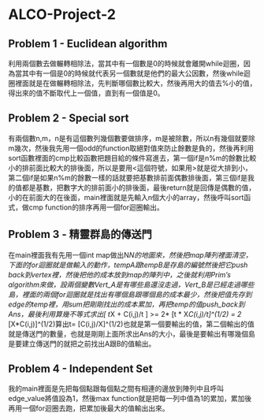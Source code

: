 # ALCO-Project-2
## Problem 1 - Euclidean algorithm
利用兩個數去做輾轉相除法，當其中有一個數是0的時候就會離開while迴圈，因為當其中有一個是0的時候就代表另一個數就是他們的最大公因數，然後while迴圈裡面就是在做輾轉相除法，先判斷哪個數比較大，然後再用大的值去%小的值，得出來的值不斷取代上一個值，直到有一個值是0。
## Problem 2 - Special sort
有兩個數n,m，n是有這個數列幾個數要做排序，m是被除數，所以n有幾個就要除m幾次，然後我先用一個odd的function取絕對值來防止餘數是負的，然後再利用sort函數裡面的cmp比較函數把題目給的條件寫進去，第一個if是n%m的餘數比較小的排前面比較大的排後面，所以是要用<這個符號，如果用>就是從大排到小，第二個if是如果n%m的餘數一樣的話就要把基數排前面偶數排後面，第三個if是我的值都是基數，把數字大的排前面小的排後面，最後return就是回傳是偶數的值，小的在前面大的在後面，main裡面就是先輸入n個大小的array，然後呼叫sort函式，做cmp function的排序再用一個for迴圈輸出。
## Problem 3 - 精靈群島的傳送門
在main裡面我有先用一個int map做出N*N的地圖來，然後把map陣列裡面清空，下面的for迴圈就是做輸入的動作，tempA跟tempB是存島的編號然後把它push back到vertex裡，然後把他的成本放到map的陣列中，之後就利用Prim’s algorithm來做，設兩個變數Vert_A是有哪些島還沒走過，Vert_B是已經走過哪些島，裡面的兩個for迴圈就是找出有哪個島跟哪個島的成本最少，然後把值先存到edge的temp裡，用sum把剛剛找出的成本累加，再把temp的值push_back到Ans，最後利用算幾不等式求出[ t*X + C(i,j)/t ] >= 2* [t * X*C(i,j)/t]^(1/2) = 2* [X*C(i,j)]^(1/2)算出t= [C(i,j)/X]^(1/2)也就是第一個要輸出的值，第二個輸出的值就是傳送門的數量，也就是剛剛上面所求出Ans的大小，最後是要輸出有哪幾個島是要建立傳送門的就把之前找出A跟B的值輸出。
## Problem 4 - Independent Set
我的main裡面是先把每個點跟每個點之間有相連的邊放到陣列中且呼叫edge_value將值設為1，然後max function就是把每一列中值為1的累加，累加後再用一個for迴圈去跑，把累加後最大的值輸出出來。
